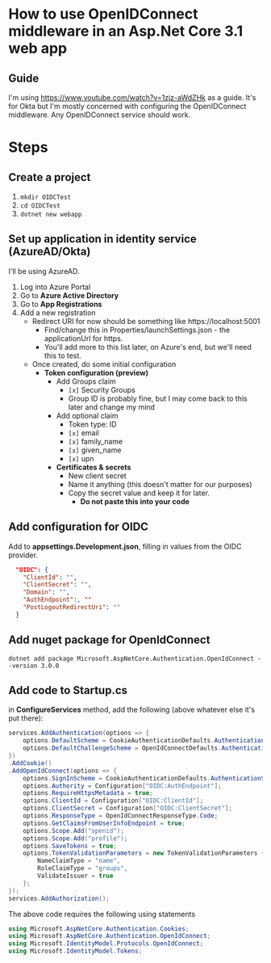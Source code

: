 # How to use OpenIDConnect middleware in an Asp.Net Core 3.1 web app

## Guide
I'm using https://www.youtube.com/watch?v=1zjz-aWdZHk as a guide. It's for Okta but I'm mostly concerned with  configuring the OpenIDConnect middleware. Any OpenIDConnect service should work.

# Steps

## Create a project
1. `mkdir OIDCTest`
2. `cd OIDCTest`
3. `dotnet new webapp`


## Set up application in identity service (AzureAD/Okta)
I'll be using AzureAD.

1. Log into Azure Portal
2. Go to **Azure Active Directory**
3. Go to **App Registrations**
4. Add a new registration
   * Redirect URI for now should be something like https://localhost:5001
      * Find/change this in Properties/launchSettings.json - the applicationUrl for https.
      * You'll add more to this list later, on Azure's end, but we'll need this to test.
   * Once created, do some initial configuration
     * **Token configuration (preview)**
       * Add Groups claim
            * `[x]` Security Groups
            * Group ID is probably fine, but I may come back to this later and change my mind
        * Add optional claim
            * Token type: ID
            * `[x]` email
            * `[x]` family_name
            * `[x]` given_name
            * `[x]` upn
        *  **Certificates & secrets**
            * New client secret
            * Name it anything (this doesn't matter for our purposes)
            * Copy the secret value and keep it for later.
                * **Do not paste this into your code**

## Add configuration for OIDC
Add to **appsettings.Development.json**, filling in values from the OIDC provider.
```json
  "OIDC": {
    "ClientId": "",
    "ClientSecret": "",
    "Domain": "",
    "AuthEndpoint":, ""
    "PostLogoutRedirectUri": "" 
  }
 ```

## Add nuget package for OpenIdConnect
 `dotnet add package Microsoft.AspNetCore.Authentication.OpenIdConnect --version 3.0.0`

## Add code to Startup.cs
in **ConfigureServices** method, add the following (above whatever else it's put there):
```csharp
services.AddAuthentication(options => {
    options.DefaultScheme = CookieAuthenticationDefaults.AuthenticationScheme;
    options.DefaultChallengeScheme = OpenIdConnectDefaults.AuthenticationScheme;
})
.AddCookie()
.AddOpenIdConnect(options => {
    options.SignInScheme = CookieAuthenticationDefaults.AuthenticationScheme;
    options.Authority = Configuration["OIDC:AuthEndpoint"];
    options.RequireHttpsMetadata = true;
    options.ClientId = Configuration["OIDC:ClientId"];
    options.ClientSecret = Configuration["OIDC:ClientSecret"];
    options.ResponseType = OpenIdConnectResponseType.Code;
    options.GetClaimsFromUserInfoEndpoint = true;
    options.Scope.Add("openid");
    options.Scope.Add("profile");
    options.SaveTokens = true;
    options.TokenValidationParameters = new TokenValidationParameters {
        NameClaimType = "name",
        RoleClaimType = "groups",
        ValidateIssuer = true
    };
});
services.AddAuthorization();
```

The above code requires the following using statements
```csharp
using Microsoft.AspNetCore.Authentication.Cookies;
using Microsoft.AspNetCore.Authentication.OpenIdConnect;
using Microsoft.IdentityModel.Protocols.OpenIdConnect;
using Microsoft.IdentityModel.Tokens;
```

